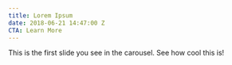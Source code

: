 ```yaml
---
title: Lorem Ipsum
date: 2018-06-21 14:47:00 Z
CTA: Learn More
---
```


This is the first slide you see in the carousel. See how cool this is! 